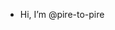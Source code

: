 - Hi, I’m @pire-to-pire


<!---
pire-to-pire/pire-to-pire is a ✨ special ✨ repository because its `README.md` (this file) appears on your GitHub profile.
You can click the Preview link to take a look at your changes.
--->
